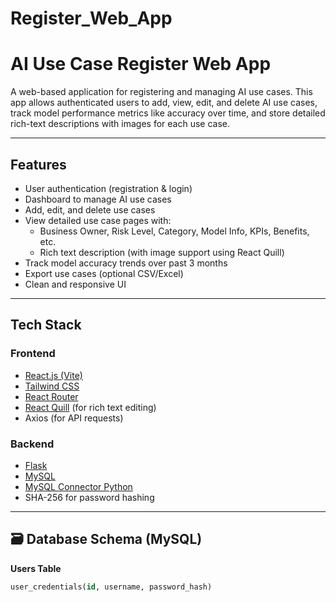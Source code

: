 # Register_Web_App

# AI Use Case Register Web App

A web-based application for registering and managing AI use cases. This app allows authenticated users to add, view, edit, and delete AI use cases, track model performance metrics like accuracy over time, and store detailed rich-text descriptions with images for each use case.

---

## Features

- User authentication (registration & login)
- Dashboard to manage AI use cases
- Add, edit, and delete use cases
- View detailed use case pages with:
  - Business Owner, Risk Level, Category, Model Info, KPIs, Benefits, etc.
  - Rich text description (with image support using React Quill)
- Track model accuracy trends over past 3 months
- Export use cases (optional CSV/Excel)
- Clean and responsive UI

---

## Tech Stack

### Frontend
- [React.js (Vite)](https://vitejs.dev/)
- [Tailwind CSS](https://tailwindcss.com/)
- [React Router](https://reactrouter.com/)
- [React Quill](https://github.com/zenoamaro/react-quill) (for rich text editing)
- Axios (for API requests)

### Backend
- [Flask](https://flask.palletsprojects.com/)
- [MySQL](https://www.mysql.com/)
- [MySQL Connector Python](https://pypi.org/project/mysql-connector-python/)
- SHA-256 for password hashing

---

## 🗃️ Database Schema (MySQL)

**Users Table**
```sql
user_credentials(id, username, password_hash)

